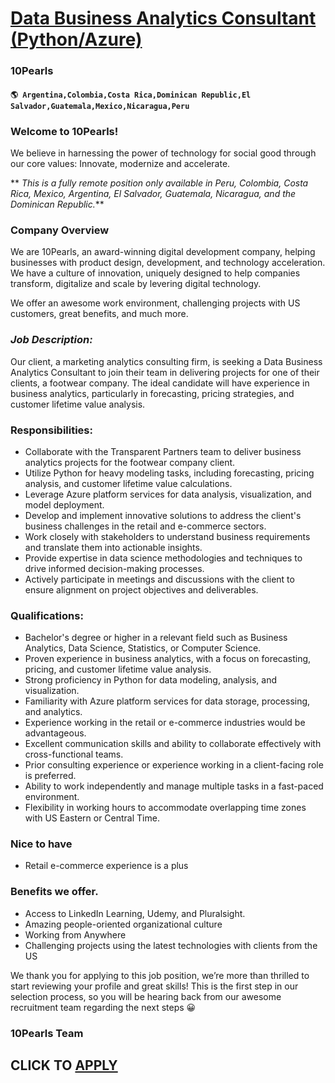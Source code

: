 # [Data Business Analytics Consultant (Python/Azure)](https://www.remotewlb.com/apply/data-business-analytics-consultant-python-azure)  
### 10Pearls  
#### `🌎 Argentina,Colombia,Costa Rica,Dominican Republic,El Salvador,Guatemala,Mexico,Nicaragua,Peru`  

### Welcome to 10Pearls!

We believe in harnessing the power of technology for social good through our core values: Innovate, modernize and accelerate.

 ** _This is a fully remote position only available in Peru, Colombia, Costa Rica, Mexico, Argentina, El Salvador, Guatemala, Nicaragua, and the Dominican Republic._**

### Company Overview

We are 10Pearls, an award-winning digital development company, helping businesses with product design, development, and technology acceleration. We have a culture of innovation, uniquely designed to help companies transform, digitalize and scale by levering digital technology.

We offer an awesome work environment, challenging projects with US customers, great benefits, and much more.

### _Job Description:_

Our client, a marketing analytics consulting firm, is seeking a Data Business Analytics Consultant to join their team in delivering projects for one of their clients, a footwear company. The ideal candidate will have experience in business analytics, particularly in forecasting, pricing strategies, and customer lifetime value analysis.

### Responsibilities:

  * Collaborate with the Transparent Partners team to deliver business analytics projects for the footwear company client.
  * Utilize Python for heavy modeling tasks, including forecasting, pricing analysis, and customer lifetime value calculations.
  * Leverage Azure platform services for data analysis, visualization, and model deployment.
  * Develop and implement innovative solutions to address the client's business challenges in the retail and e-commerce sectors.
  * Work closely with stakeholders to understand business requirements and translate them into actionable insights.
  * Provide expertise in data science methodologies and techniques to drive informed decision-making processes.
  * Actively participate in meetings and discussions with the client to ensure alignment on project objectives and deliverables.

### Qualifications:

  * Bachelor's degree or higher in a relevant field such as Business Analytics, Data Science, Statistics, or Computer Science.
  * Proven experience in business analytics, with a focus on forecasting, pricing, and customer lifetime value analysis.
  * Strong proficiency in Python for data modeling, analysis, and visualization.
  * Familiarity with Azure platform services for data storage, processing, and analytics.
  * Experience working in the retail or e-commerce industries would be advantageous.
  * Excellent communication skills and ability to collaborate effectively with cross-functional teams.
  * Prior consulting experience or experience working in a client-facing role is preferred.
  * Ability to work independently and manage multiple tasks in a fast-paced environment.
  * Flexibility in working hours to accommodate overlapping time zones with US Eastern or Central Time.

### Nice to have

  * Retail e-commerce experience is a plus

### Benefits we **offer.**

  * Access to LinkedIn Learning, Udemy, and Pluralsight.
  * Amazing people-oriented organizational culture
  * Working from Anywhere
  * Challenging projects using the latest technologies with clients from the US

We thank you for applying to this job position, we’re more than thrilled to start reviewing your profile and great skills! This is the first step in our selection process, so you will be hearing back from our awesome recruitment team regarding the next steps 😀

### 10Pearls Team

  
## CLICK TO [APPLY](https://www.remotewlb.com/apply/data-business-analytics-consultant-python-azure)

